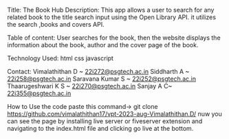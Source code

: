 Title:
The Book Hub
Description:
This app allows a user to search for any related book to the title search input using the Open Library API.
it utilizes the search ,books and covers API.

Table of content:
User searches for the book, then the website displays the information about the book, author and the cover page of the book. 

Technology Used:
html
css
javascript

Contact:
Vimalathithan D ~ 22i272@psgtech.ac.in
Siddharth A ~ 22i258@psgtech.ac.in
Saravana Kumar S ~ 22i252@psgtech.ac.in
Thaarugeshwari K S ~ 22i270@psgtech.ac.in
Sanjay A C~ 22i355@psgtech.ac.in 

How to Use the code 
paste this command-> git clone https://github.com/vimalathithan17/vpt-2023-aug-Vimalathithan.D/
nuw you can see the page by installing live server or fiveserver extension and navigating to the index.html file and clicking go live at the bottom. 
